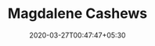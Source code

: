 ---
title: "Magdalene Cashews"
image: /images/clients/logo-mag.png
tags: ["clients"]
date: 2020-03-27T00:47:47+05:30
draft: false
---